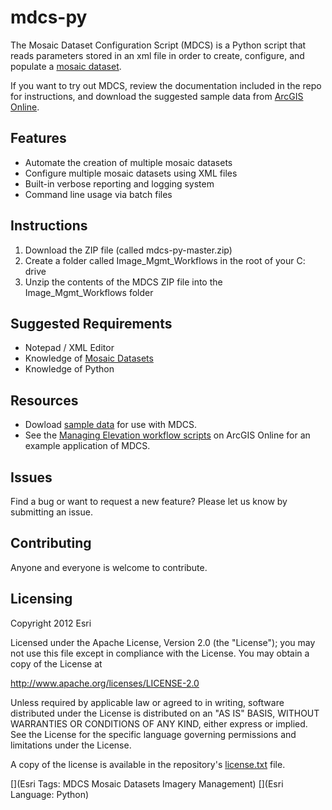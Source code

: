 # mdcs-py

The Mosaic Dataset Configuration Script (MDCS) is a Python script that reads parameters stored in an xml file in order to create, configure, and populate a [mosaic dataset](http://desktop.arcgis.com/en/arcmap/10.3/manage-data/raster-and-images/what-is-a-mosaic-dataset.htm).

If you want to try out MDCS, review the documentation included in the repo for instructions, and download the suggested sample data from [ArcGIS Online](http://pm.maps.arcgis.com/home/item.html?id=5f6c9a157ffc45c4863996c2987f4ac9). 

## Features

* Automate the creation of multiple mosaic datasets
* Configure multiple mosaic datasets using XML files
* Built-in verbose reporting and logging system
* Command line usage via batch files 

## Instructions

1. Download the ZIP file (called mdcs-py-master.zip)
2. Create a folder called Image_Mgmt_Workflows in the root of your C: drive
3. Unzip the contents of the MDCS ZIP file into the Image_Mgmt_Workflows folder

## Suggested Requirements

* Notepad / XML Editor
* Knowledge of [Mosaic Datasets](http://desktop.arcgis.com/en/arcmap/10.3/manage-data/raster-and-images/what-is-a-mosaic-dataset.htm)
* Knowledge of Python

## Resources

* Dowload [sample data](http://pm.maps.arcgis.com/home/item.html?id=5f6c9a157ffc45c4863996c2987f4ac9) for use with MDCS.
* See the [Managing Elevation workflow scripts](http://www.arcgis.com/home/item.html?id=d2a055e12af14258a931fdc3ecf2c8b4) on ArcGIS Online for an example application of MDCS.

## Issues

Find a bug or want to request a new feature?  Please let us know by submitting an issue.

## Contributing

Anyone and everyone is welcome to contribute. 

## Licensing
Copyright 2012 Esri

Licensed under the Apache License, Version 2.0 (the "License");
you may not use this file except in compliance with the License.
You may obtain a copy of the License at

   http://www.apache.org/licenses/LICENSE-2.0

Unless required by applicable law or agreed to in writing, software
distributed under the License is distributed on an "AS IS" BASIS,
WITHOUT WARRANTIES OR CONDITIONS OF ANY KIND, either express or implied.
See the License for the specific language governing permissions and
limitations under the License.

A copy of the license is available in the repository's [license.txt](https://github.com/ArcGIS/mdcs-py/blob/master/license.txt) file.

[](Esri Tags: MDCS Mosaic Datasets Imagery Management) 
[](Esri Language: Python)

